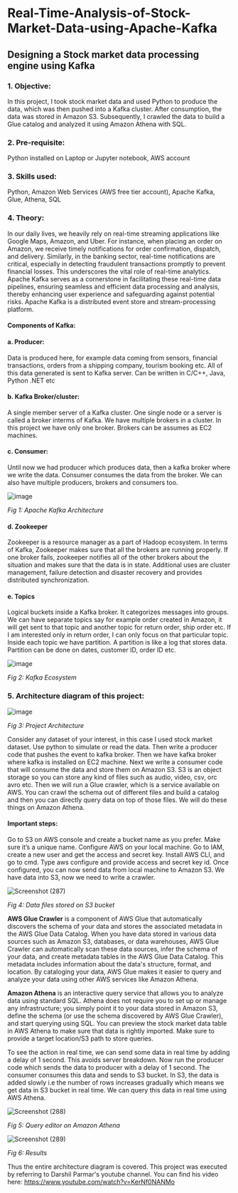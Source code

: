 # Real-Time-Analysis-of-Stock-Market-Data-using-Apache-Kafka

## Designing a Stock market data processing engine using Kafka

### 1. Objective:
In this project, I took stock market data and used Python to produce the data, which was then pushed into a Kafka cluster. After consumption, the data was stored in Amazon S3. Subsequently, I crawled the data to build a Glue catalog and analyzed it using Amazon Athena with SQL.

### 2. Pre-requisite:
Python installed on Laptop or Jupyter notebook, AWS account

### 3. Skills used:
Python, Amazon Web Services (AWS free tier account), Apache Kafka, Glue, Athena, SQL

### 4. Theory:
In our daily lives, we heavily rely on real-time streaming applications like Google Maps, Amazon, and Uber. For instance, when placing an order on Amazon, we receive timely notifications for order confirmation, dispatch, and delivery. Similarly, in the banking sector, real-time notifications are critical, especially in detecting fraudulent transactions promptly to prevent financial losses. This underscores the vital role of real-time analytics. Apache Kafka serves as a cornerstone in facilitating these real-time data pipelines, ensuring seamless and efficient data processing and analysis, thereby enhancing user experience and safeguarding against potential risks. 
Apache Kafka is a distributed event store and stream-processing platform.

#### Components of Kafka:
#### a. Producer:
Data is produced here, for example data coming from sensors, financial transactions, orders from a shipping company, tourism booking etc. All of this data generated is sent to Kafka server. Can be written in C/C++, Java, Python .NET etc

#### b. Kafka Broker/cluster:
A single member server of a Kafka cluster. One single node or a server is called a broker interms of Kafka. We have multiple brokers in a cluster. In this project we have only one broker. Brokers can be assumes as EC2 machines. 

#### c. Consumer:
Until now we had producer which produces data, then a kafka broker where we write the data. Consumer consumes the data from the broker. We can also have multiple producers, brokers and consumers too. 

![image](https://github.com/Manoj-Chandra-M/Real-Time-Analysis-of-Stock-Market-Data-using-Apache-Kafka/assets/104108382/7b9b46e5-3c0f-4cea-89c2-c00b1364e272)

_Fig 1: Apache Kafka Architecture_

#### d. Zookeeper
Zookeeper is a resource manager as a part of Hadoop ecosystem. In terms of Kafka, Zookeeper makes sure that all the brokers are running properly. If one broker fails, zookeeper notifies all of the other brokers about the situation and makes sure that the data is in state. Additional uses are cluster management, failure detection and disaster recovery and provides distributed synchronization. 

#### e. Topics
Logical buckets inside a Kafka broker. It categorizes messages into groups. We can have separate topics say for example order created in Amazon, it will get sent to that topic and another topic for return order, ship order etc. If I am interested only in return order, I can only focus on that particular topic. Inside each topic we have partition. A partition is like a log that stores data. Partition can be done on dates, customer ID, order ID etc. 

![image](https://github.com/Manoj-Chandra-M/Real-Time-Analysis-of-Stock-Market-Data-using-Apache-Kafka/assets/104108382/5fc33e4c-fe8c-423f-9d38-2df56de3e656)

_Fig 2: Kafka Ecosystem_

### 5. Architecture diagram of this project:

![image](https://github.com/Manoj-Chandra-M/Real-Time-Analysis-of-Stock-Market-Data-using-Apache-Kafka/assets/104108382/27fef478-9739-4ae6-920e-789d100e1293)

_Fig 3: Project Architecture_

Consider any dataset of your interest, in this case I used stock market dataset. Use python to simulate or read the data. Then write a producer code that pushes the event to kafka broker. Then we have kafka broker where kafka is installed on EC2 machine. Next we write a consumer code that will consume the data and store them on Amazon S3. S3 is an object storage so you can store any kind of files such as audio, video, csv, orc avro etc. Then we will run a Glue crawler, which is a service available on AWS. You can crawl the schema out of different files and build a catalog and then you can directly query data on top of those files. We will do these things on Amazon Athena.

#### Important steps:
Go to S3 on AWS console and create a bucket name as you prefer. Make sure it’s a unique name.
Configure AWS on your local machine. Go to IAM, create a new user and get the access and secret key. Install AWS CLI, and go to cmd. Type aws configure and provide access and secret key id. 	Once configured, you can now send data from local machine to Amazon S3. We have data into S3, now we need to write a crawler.

![Screenshot (287)](https://github.com/Manoj-Chandra-M/Real-Time-Analysis-of-Stock-Market-Data-using-Apache-Kafka/assets/104108382/11d2fe1f-f121-45b2-a63a-22cbaa87e273)

_Fig 4: Data files stored on S3 bucket_

**AWS Glue Crawler** is a component of AWS Glue that automatically discovers the schema of your data and stores the associated metadata in the AWS Glue Data Catalog.
When you have data stored in various data sources such as Amazon S3, databases, or data warehouses, AWS Glue Crawler can automatically scan these data sources, infer the schema of your data, and create metadata tables in the AWS Glue Data Catalog. This metadata includes information about the data's structure, format, and location. By cataloging your data, AWS Glue makes it easier to query and analyze your data using other AWS services like Amazon Athena.

**Amazon Athena** is an interactive query service that allows you to analyze data using standard SQL. Athena does not require you to set up or manage any infrastructure; you simply point it to your data stored in Amazon S3, define the schema (or use the schema discovered by AWS Glue Crawler), and start querying using SQL.
You can preview the stock market data table in AWS Athena to make sure that data is rightly imported. Make sure to provide a target location/S3 path to store queries.

To see the action in real time, we can send some data in real time by adding a delay of 1 second. This avoids server breakdown. Now run the producer code which sends the data to producer with a delay of 1 second. The consumer consumes this data and sends to S3 bucket. In S3, the data is added slowly i.e the number of rows increases gradually which means we get data in S3 bucket in real time. We can query this data in real time using AWS Athena.

![Screenshot (288)](https://github.com/Manoj-Chandra-M/Real-Time-Analysis-of-Stock-Market-Data-using-Apache-Kafka/assets/104108382/c1428ba0-ec75-4f7e-a4e3-b0b818edb55f)

_Fig 5: Query editor on Amazon Athena_

![Screenshot (289)](https://github.com/Manoj-Chandra-M/Real-Time-Analysis-of-Stock-Market-Data-using-Apache-Kafka/assets/104108382/bb14142a-a212-47dd-b642-5c96dc063b88)

_Fig 6: Results_

Thus the entire architecture diagram is covered. This project was executed by referring to Darshil Parmar's youtube channel. You can find his video here: https://www.youtube.com/watch?v=KerNf0NANMo



